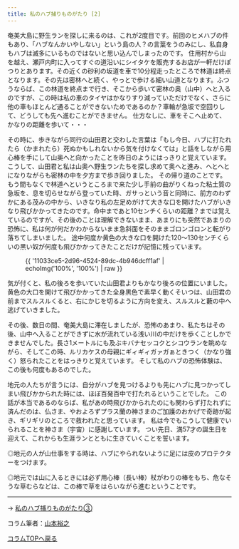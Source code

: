```yaml
---
title: 私のハブ捕りものがたり [2]
---
```

奄美大島に野生ランを探しに来るのは、これが2度目です。前回のヒメハブの件もあり、「ハブなんかいやしない」という島の人？の言葉をうのみにし、私自身もハブは滅多にいるものではないと思い込んでしまったのです。
住用村から山を越え、瀬戸内町に入ってすぐの道沿いにシイタケを販売するお店が一軒だけぽつりとあります。その近くの砂利の坂道を車で10分程走ったところで林道は終点となります。その先は密林へと続く、やっとで歩ける細い山道となります。ふつうならば、この林道を終点まで行き、そこから歩いて密林の奥（山中）へと入るのですが、この時は私の車のタイヤはかなりすり減っていただけでなく、さらに他の車もほとんど通ることができないためであるのか？車輪が急坂で空回りして、どうしても先へ進むことができません。
仕方なしに、車をそこへ止めて、かなりの距離を歩いて・・・

その時に、歩きながら同行の山田君と交わした言葉は「もし今日、ハブに打たれたら（かまれたら）死ぬかもしれないから気を付けなくては」と話をしながら用心棒を手にして山奥へと向かったことを昨日のようにはっきりと覚えています。
こうして、山田君と私は山奥へ野生ランたちを探し求めて奥へと進み、へとへとになりながらも密林の中を夕方まで歩き回りました。
その帰り道のことです。もう間もなくで林道へというところまで来た少し手前の曲がりくねった粘土質の急坂を、息を切らせながら登っていた時、ガサっという音と同時に、前方のわずかにある茂みの中から、いきなり私の左足めがけて大きな口を開けたハブがいきなり飛びかかってきたのです。命中まであと10センチくらいの距離？までは覚えているのですが、その後のことは理解できないまま、あまりにも突然であまりの恐怖に、私は何が何だかわからないまま急斜面をそのままゴロンゴロンと転がり落ちてしまいました。
途中何度か黄色の大きな口を開けた120～130センチくらいの黒い奴が何度も飛びかかってきたことだけが記憶に残っています。
<figure>
{{ '11033ce5-2d96-4524-89dc-4b946dcff1af' | echoImg('100%', '100%') | raw }}
</figure>
気が付くと、私の後ろを歩いていた山田君よりもかなり後ろの位置にいました。黄色の大口を開けて飛びかかってきた全身黒色で素早く動くそいつは、山田君の前までスルスルくると、右にかじを切るように方向を変え、スルスルと藪の中へ逃げていきました。

その後、数日の間、奄美大島に滞在しましたが、恐怖のあまり、私たちはその後、山中へ入ることができずに水が流れている浅い川の中だけを歩くことしかできませんでした。長さ1メートルにも及ぶキバナセッコクとシコウランを眺めながら、そしてこの時、ルリカケスの母親にギィギィガァガぁときつく（かなり強く）怒られたことをはっきりと覚えています。
そして私のハブの恐怖体験は、この後も何度もあるのでした。

地元の人たちが言うには、自分がハブを見つけるよりも先にハブに見つかってしまい飛びかかられた時には、ほぼ百発百中で打たれるということでした。
この話が本当であるのならば、私があの時飛びかかられたのにも関わらず打たれずに済んだのは、仏さま、やおよろずプラス蘭の神さまのご加護のおかげで奇跡が起き、ギリギリのところで救われたと思っています。
私は今でもこうして健康でいられることを神さま（宇宙）に感謝しています。
つい先日、満57才の誕生日を迎えて、これからも生涯ランとともに生きていくことを誓います。

◎地元の人が山仕事をする時は、ハブにやられないように足には皮のプロテクターをつけます。

◎地元では山に入るときには必ず用心棒（長い棒）杖がわりの棒をもち、危なそうな草むらなどは、この棒で草をはらいながら進むということです。<hr />

→ [私のハブ捕りものがたり③](news/encounter_with_poison_snake_3)

コラム筆者：[山本裕之](/columns/authors/yamamoto_hiroshi)

[コラムTOPへ戻る](news/list?tag=Column)
